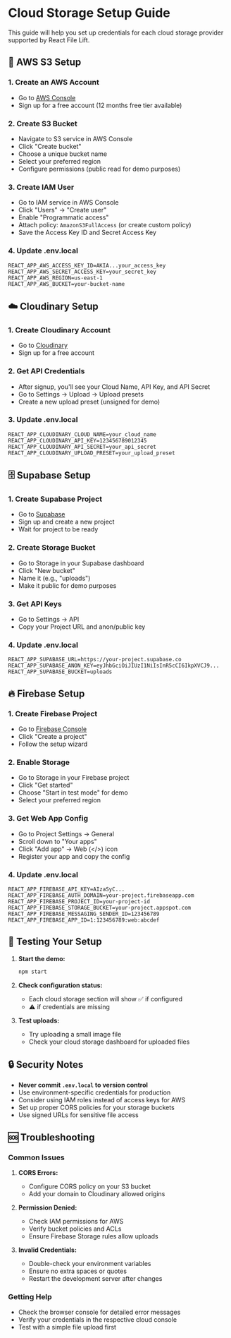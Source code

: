 # Cloud Storage Setup Guide

This guide will help you set up credentials for each cloud storage provider supported by React File Lift.

## 🔐 AWS S3 Setup

### 1. Create an AWS Account

- Go to [AWS Console](https://aws.amazon.com/)
- Sign up for a free account (12 months free tier available)

### 2. Create S3 Bucket

- Navigate to S3 service in AWS Console
- Click "Create bucket"
- Choose a unique bucket name
- Select your preferred region
- Configure permissions (public read for demo purposes)

### 3. Create IAM User

- Go to IAM service in AWS Console
- Click "Users" → "Create user"
- Enable "Programmatic access"
- Attach policy: `AmazonS3FullAccess` (or create custom policy)
- Save the Access Key ID and Secret Access Key

### 4. Update .env.local

```env
REACT_APP_AWS_ACCESS_KEY_ID=AKIA...your_access_key
REACT_APP_AWS_SECRET_ACCESS_KEY=your_secret_key
REACT_APP_AWS_REGION=us-east-1
REACT_APP_AWS_BUCKET=your-bucket-name
```

## ☁️ Cloudinary Setup

### 1. Create Cloudinary Account

- Go to [Cloudinary](https://cloudinary.com/)
- Sign up for a free account

### 2. Get API Credentials

- After signup, you'll see your Cloud Name, API Key, and API Secret
- Go to Settings → Upload → Upload presets
- Create a new upload preset (unsigned for demo)

### 3. Update .env.local

```env
REACT_APP_CLOUDINARY_CLOUD_NAME=your_cloud_name
REACT_APP_CLOUDINARY_API_KEY=123456789012345
REACT_APP_CLOUDINARY_API_SECRET=your_api_secret
REACT_APP_CLOUDINARY_UPLOAD_PRESET=your_upload_preset
```

## 🗄️ Supabase Setup

### 1. Create Supabase Project

- Go to [Supabase](https://supabase.com/)
- Sign up and create a new project
- Wait for project to be ready

### 2. Create Storage Bucket

- Go to Storage in your Supabase dashboard
- Click "New bucket"
- Name it (e.g., "uploads")
- Make it public for demo purposes

### 3. Get API Keys

- Go to Settings → API
- Copy your Project URL and anon/public key

### 4. Update .env.local

```env
REACT_APP_SUPABASE_URL=https://your-project.supabase.co
REACT_APP_SUPABASE_ANON_KEY=eyJhbGciOiJIUzI1NiIsInR5cCI6IkpXVCJ9...
REACT_APP_SUPABASE_BUCKET=uploads
```

## 🔥 Firebase Setup

### 1. Create Firebase Project

- Go to [Firebase Console](https://console.firebase.google.com/)
- Click "Create a project"
- Follow the setup wizard

### 2. Enable Storage

- Go to Storage in your Firebase project
- Click "Get started"
- Choose "Start in test mode" for demo
- Select your preferred region

### 3. Get Web App Config

- Go to Project Settings → General
- Scroll down to "Your apps"
- Click "Add app" → Web (</>) icon
- Register your app and copy the config

### 4. Update .env.local

```env
REACT_APP_FIREBASE_API_KEY=AIzaSyC...
REACT_APP_FIREBASE_AUTH_DOMAIN=your-project.firebaseapp.com
REACT_APP_FIREBASE_PROJECT_ID=your-project-id
REACT_APP_FIREBASE_STORAGE_BUCKET=your-project.appspot.com
REACT_APP_FIREBASE_MESSAGING_SENDER_ID=123456789
REACT_APP_FIREBASE_APP_ID=1:123456789:web:abcdef
```

## 🧪 Testing Your Setup

1. **Start the demo:**

   ```bash
   npm start
   ```

2. **Check configuration status:**

   - Each cloud storage section will show ✅ if configured
   - ⚠️ if credentials are missing

3. **Test uploads:**
   - Try uploading a small image file
   - Check your cloud storage dashboard for uploaded files

## 🔒 Security Notes

- **Never commit `.env.local` to version control**
- Use environment-specific credentials for production
- Consider using IAM roles instead of access keys for AWS
- Set up proper CORS policies for your storage buckets
- Use signed URLs for sensitive file access

## 🆘 Troubleshooting

### Common Issues

1. **CORS Errors:**

   - Configure CORS policy on your S3 bucket
   - Add your domain to Cloudinary allowed origins

2. **Permission Denied:**

   - Check IAM permissions for AWS
   - Verify bucket policies and ACLs
   - Ensure Firebase Storage rules allow uploads

3. **Invalid Credentials:**
   - Double-check your environment variables
   - Ensure no extra spaces or quotes
   - Restart the development server after changes

### Getting Help

- Check the browser console for detailed error messages
- Verify your credentials in the respective cloud console
- Test with a simple file upload first
